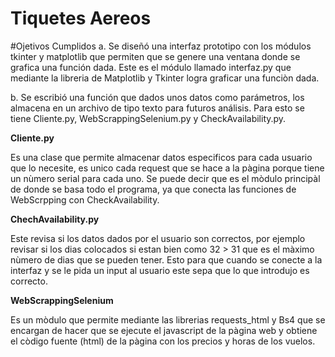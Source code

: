 # Tiquetes Aereos

#Ojetivos Cumplidos
a. Se diseñó una interfaz prototipo con los módulos tkinter y matplotlib
que permiten que se genere una ventana donde se grafica una función
dada. Este es el módulo llamado interfaz.py que mediante la libreria de Matplotlib y Tkinter logra graficar una funciòn dada.

b. Se escribió una función que dados unos datos como parámetros, los
almacena en un archivo de tipo texto para futuros análisis. Para esto se tiene Cliente.py, WebScrappingSelenium.py y CheckAvailability.py.

**Cliente.py**

Es una clase que permite almacenar datos especificos para cada usuario que lo necesite, es unico cada request que se hace a la pàgina porque tiene un nùmero serial para cada uno. Se puede decir que es el mòdulo principàl de donde se basa todo el programa, ya que conecta las funciones de WebScrpping con CheckAvailability.

**ChechAvailability.py**

Este revisa si los datos dados por el usuario son correctos, por ejemplo revisar si los dias colocados si estan bien como 32 > 31 que es el màximo nùmero de dias que se pueden tener. Esto para que cuando se conecte a la interfaz y se le pida un input al usuario este sepa que lo que introdujo es correcto.

**WebScrappingSelenium**

Es un mòdulo que permite mediante las librerias requests_html y Bs4 que se encargan de hacer que se ejecute el javascript de la pàgina web y obtiene el còdigo fuente (html) de la pàgina con los precios y horas de los vuelos.
